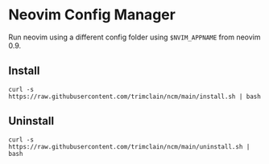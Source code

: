 # Neovim Config Manager

Run neovim using a different config folder using `$NVIM_APPNAME` from neovim 0.9.

## Install
```
curl -s https://raw.githubusercontent.com/trimclain/ncm/main/install.sh | bash
```

## Uninstall
```
curl -s https://raw.githubusercontent.com/trimclain/ncm/main/uninstall.sh | bash
```
